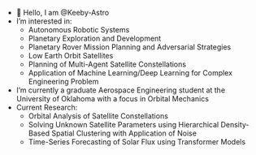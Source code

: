 - 👋 Hello, I am @Keeby-Astro
- I’m interested in:
    - Autonomous Robotic Systems
    - Planetary Exploration and Development
    - Planetary Rover Mission Planning and Adversarial Strategies
    - Low Earth Orbit Satellites
    - Planning of Multi-Agent Satellite Constellations
    - Application of Machine Learning/Deep Learning for Complex Engineering Problem
- I’m currently a graduate Aerospace Engineering student at the University of Oklahoma with a focus in Orbital Mechanics
- Current Research:
    - Orbital Analysis of Satellite Constellations
    - Solving Unknown Satellite Parameters using Hierarchical Density-Based
      Spatial Clustering with Application of Noise
    - Time-Series Forecasting of Solar Flux using Transformer Models

<!---
Keeby-Astro/Keeby-Astro is a ✨ special ✨ repository because its `README.md` (this file) appears on your GitHub profile.
You can click the Preview link to take a look at your changes.
--->
